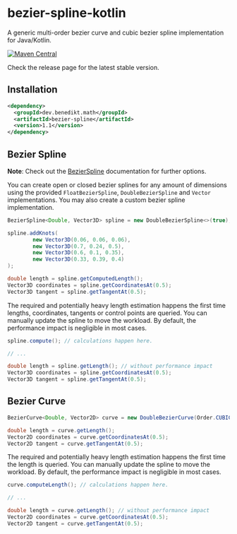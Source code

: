 bezier-spline-kotlin
====================

A generic multi-order bezier curve and cubic bezier spline implementation for Java/Kotlin.

[![Maven Central](https://maven-badges.herokuapp.com/maven-central/dev.benedikt.math/bezier-spline/badge.svg)](https://maven-badges.herokuapp.com/maven-central/dev.benedikt.math/bezier-spline)

Check the release page for the latest stable version.

Installation
------------

```xml
<dependency>
  <groupId>dev.benedikt.math</groupId>
  <artifactId>bezier-spline</artifactId>
  <version>1.1</version>
</dependency>
```

Bezier Spline
-------------

**Note**: Check out the [BezierSpline](https://github.com/Bw2801/bezier-spline-kotlin/wiki/BezierSpline) documentation for further options.

You can create open or closed bezier splines for any amount of dimensions using the provided `FloatBezierSpline`,
`DoubleBezierSpline` and `Vector` implementations. You may also create a custom bezier spline implementation.

```java
BezierSpline<Double, Vector3D> spline = new DoubleBezierSpline<>(true);

spline.addKnots(
        new Vector3D(0.06, 0.06, 0.06),
        new Vector3D(0.7, 0.24, 0.5),
        new Vector3D(0.6, 0.1, 0.35),
        new Vector3D(0.33, 0.39, 0.4)
);

double length = spline.getComputedLength();
Vector3D coordinates = spline.getCoordinatesAt(0.5);
Vector3D tangent = spline.getTangentAt(0.5);
```

The required and potentially heavy length estimation happens the first time lengths, coordinates, tangents or control points are queried. You can
manually update the spline to move the workload. By default, the performance impact is negligible in most cases.

```java
spline.compute(); // calculations happen here.

// ...

double length = spline.getLength(); // without performance impact
Vector3D coordinates = spline.getCoordinatesAt(0.5);
Vector3D tangent = spline.getTangentAt(0.5);
```


Bezier Curve
------------

```java
BezierCurve<Double, Vector2D> curve = new DoubleBezierCurve(Order.CUBIC, from, to, controlPoints);

double length = curve.getLength();
Vector2D coordinates = curve.getCoordinatesAt(0.5);
Vector2D tangent = curve.getTangentAt(0.5);
```

The required and potentially heavy length estimation happens the first time the length is queried. You can manually update the spline to move the
workload. By default, the performance impact is negligible in most cases.

```java
curve.computeLength(); // calculations happen here.

// ...

double length = curve.getLength(); // without performance impact
Vector2D coordinates = curve.getCoordinatesAt(0.5);
Vector2D tangent = curve.getTangentAt(0.5);
```
